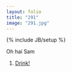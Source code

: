 ```yaml
---
layout: folio
title: "291"
image: "291.jpg"
---
```

{% include JB/setup %}

<div class="copy">
	<p>Oh hai Sam</p>
</div>

<div class="choice">
	<ol>
		<li><a href="293.html">
			Drink!
		</a></li>
	</ol>
</div>
